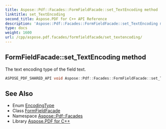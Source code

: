```yaml
---
title: Aspose::Pdf::Facades::FormFieldFacade::set_TextEncoding method
linktitle: set_TextEncoding
second_title: Aspose.PDF for C++ API Reference
description: 'Aspose::Pdf::Facades::FormFieldFacade::set_TextEncoding method. The text encoding type of the field text in C++.'
type: docs
weight: 1600
url: /cpp/aspose.pdf.facades/formfieldfacade/set_textencoding/
---
```

## FormFieldFacade::set_TextEncoding method


The text encoding type of the field text.

```cpp
ASPOSE_PDF_SHARED_API void Aspose::Pdf::Facades::FormFieldFacade::set_TextEncoding(EncodingType value)
```

## See Also

* Enum [EncodingType](../../encodingtype/)
* Class [FormFieldFacade](../)
* Namespace [Aspose::Pdf::Facades](../../)
* Library [Aspose.PDF for C++](../../../)
